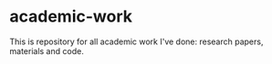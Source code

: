 # academic-work
This is repository for all academic work I've done: research papers, materials and code.
